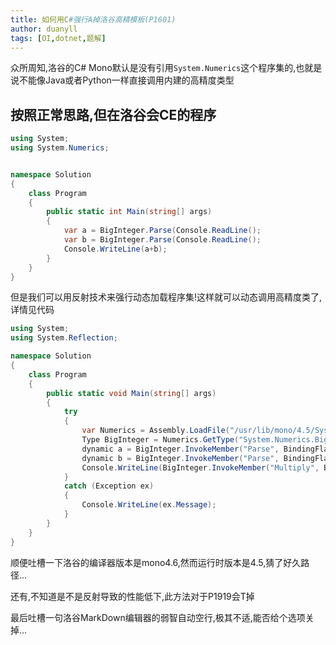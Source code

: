 ```yaml
---
title: 如何用C#强行A掉洛谷高精模板(P1601)
author: duanyll
tags: [OI,dotnet,题解]
---
```


众所周知,洛谷的C# Mono默认是没有引用`System.Numerics`这个程序集的,也就是说不能像Java或者Python一样直接调用内建的高精度类型

<!-- more -->

## 按照正常思路,但在洛谷会CE的程序

```csharp
using System;
using System.Numerics;


namespace Solution
{
    class Program
    {
        public static int Main(string[] args)
        {
            var a = BigInteger.Parse(Console.ReadLine();
            var b = BigInteger.Parse(Console.ReadLine();
            Console.WriteLine(a+b);
        } 
    }  
}
```

但是我们可以用反射技术来强行动态加载程序集!这样就可以动态调用高精度类了,详情见代码

```csharp
using System;
using System.Reflection;

namespace Solution
{
    class Program
    {
        public static void Main(string[] args)
        {
            try
            {
                var Numerics = Assembly.LoadFile("/usr/lib/mono/4.5/System.Numerics.dll");
                Type BigInteger = Numerics.GetType("System.Numerics.BigInteger");
                dynamic a = BigInteger.InvokeMember("Parse", BindingFlags.Static | BindingFlags.InvokeMethod | BindingFlags.Public, null, null, new object[] { Console.ReadLine() });
                dynamic b = BigInteger.InvokeMember("Parse", BindingFlags.Static | BindingFlags.InvokeMethod | BindingFlags.Public, null, null, new object[] { Console.ReadLine() });
                Console.WriteLine(BigInteger.InvokeMember("Multiply", BindingFlags.Static | BindingFlags.InvokeMethod | BindingFlags.Public, null, null, new object[] { a, b }).ToString());
            }
            catch (Exception ex)
            {
                Console.WriteLine(ex.Message);
            }
        }
    }
}
```

顺便吐槽一下洛谷的编译器版本是mono4.6,然而运行时版本是4.5,猜了好久路径...

还有,不知道是不是反射导致的性能低下,此方法对于P1919会T掉

最后吐槽一句洛谷MarkDown编辑器的弱智自动空行,极其不适,能否给个选项关掉...